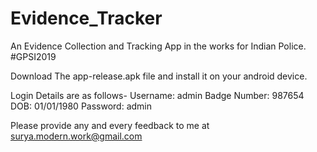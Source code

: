 # Evidence_Tracker
An Evidence Collection and Tracking App in the works for Indian Police. #GPSI2019

Download The app-release.apk file and install it on your android device.

Login Details are as follows-
Username: admin
Badge Number: 987654
DOB: 01/01/1980
Password: admin

Please provide any and every feedback to me at surya.modern.work@gmail.com
